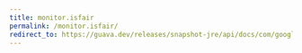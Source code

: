 ```yaml
---
title: monitor.isfair
permalink: /monitor.isfair/
redirect_to: https://guava.dev/releases/snapshot-jre/api/docs/com/google/common/util/concurrent/Monitor.html#isFair--
---
```

